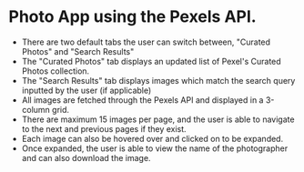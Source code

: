 # Photo App using the Pexels API.

- There are two default tabs the user can switch between, "Curated Photos" and "Search Results"
- The "Curated Photos" tab displays an updated list of Pexel's Curated Photos collection. 
- The "Search Results" tab displays images which match the search query inputted by the user (if applicable)
- All images are fetched through the Pexels API and displayed in a 3-column grid.
- There are maximum 15 images per page, and the user is able to navigate to the next and previous pages if they exist.
- Each image can also be hovered over and clicked on to be expanded.
- Once expanded, the user is able to view the name of the photographer and can also download the image.

